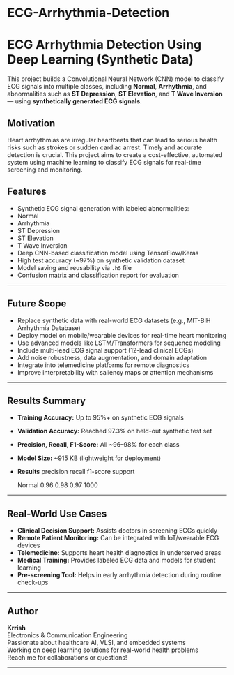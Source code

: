 # ECG-Arrhythmia-Detection
# ECG Arrhythmia Detection Using Deep Learning (Synthetic Data)

This project builds a Convolutional Neural Network (CNN) model to classify ECG signals into multiple classes, including **Normal**, **Arrhythmia**, and abnormalities such as **ST Depression**, **ST Elevation**, and **T Wave Inversion** — using **synthetically generated ECG signals**.

## Motivation

Heart arrhythmias are irregular heartbeats that can lead to serious health risks such as strokes or sudden cardiac arrest. Timely and accurate detection is crucial. This project aims to create a cost-effective, automated system using machine learning to classify ECG signals for real-time screening and monitoring.

## Features

-  Synthetic ECG signal generation with labeled abnormalities:
  - Normal
  - Arrhythmia
  - ST Depression
  - ST Elevation
  - T Wave Inversion
-  Deep CNN-based classification model using TensorFlow/Keras
-  High test accuracy (~97%) on synthetic validation dataset
-  Model saving and reusability via `.h5` file
-  Confusion matrix and classification report for evaluation

---

## Future Scope

-  Replace synthetic data with real-world ECG datasets (e.g., MIT-BIH Arrhythmia Database)
-  Deploy model on mobile/wearable devices for real-time heart monitoring
-  Use advanced models like LSTM/Transformers for sequence modeling
-  Include multi-lead ECG signal support (12-lead clinical ECGs)
-  Add noise robustness, data augmentation, and domain adaptation
-  Integrate into telemedicine platforms for remote diagnostics
-  Improve interpretability with saliency maps or attention mechanisms

---

##  Results Summary

- **Training Accuracy:** Up to 95%+ on synthetic ECG signals
- **Validation Accuracy:** Reached 97.3% on held-out synthetic test set
- **Precision, Recall, F1-Score:** All ~96–98% for each class
- **Model Size:** ~915 KB (lightweight for deployment)
- **Results**
               precision    recall  f1-score   support

    Normal       0.96      0.98      0.97      1000


---

##  Real-World Use Cases

- **Clinical Decision Support:** Assists doctors in screening ECGs quickly
- **Remote Patient Monitoring:** Can be integrated with IoT/wearable ECG devices
- **Telemedicine:** Supports heart health diagnostics in underserved areas
- **Medical Training:** Provides labeled ECG data and models for student learning
- **Pre-screening Tool:** Helps in early arrhythmia detection during routine check-ups

---

##  Author

**Krrish**  
Electronics & Communication Engineering  
Passionate about healthcare AI, VLSI, and embedded systems  
Working on deep learning solutions for real-world health problems  
Reach me for collaborations or questions!

---





